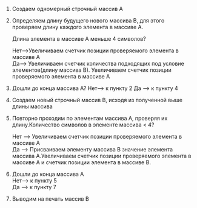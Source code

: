 1. Создаем одномерный строчный массив A

2. Определяем длину будущего нового массива В, для этого проверяем длину каждого элемента в массиве А.

    Длина элемента в массиве А меньше 4 символов?

    Нет-->Увеличиваем счетчик позиции проверяемого элемента в массиве А  
        Да--> Увеличиваем счетчик количества подходящих под условие элементов(длину массива В). Увеличиваем счетчик позиции проверяемого элемента в массиве А

3. Дошли до конца массива A?
    Нет--> к пункту 2
    Да --> к пункту 4

4. Создаем новый строчный массив B, исходя из полученной выше длины массива

5. Повторно проходим по элементам массива А, проверяя их длину.Количество символов в элементе массива < 4?

    Нет --> Увеличиваем счетчик позиции проверяемого элемента в массиве А  
    Да --> Присваиваем элементу массива В значение элемента массива А.Увеличиваем счетчик позиции проверяемого элемента в  массиве А и счетчик позиции элемента в массиве В.

6. Дошли до конца массива A  
Нет--> к пункту 5  
Да --> к пункту 7

7. Выводим на печать массив В


